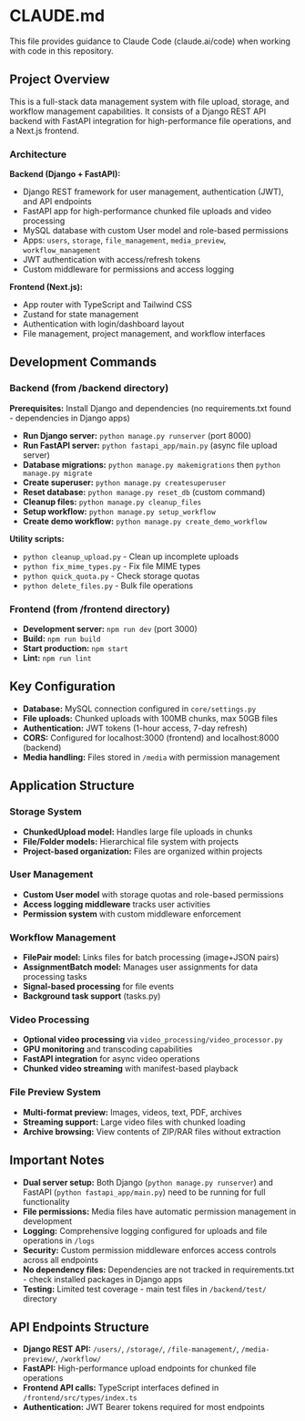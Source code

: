 # CLAUDE.md

This file provides guidance to Claude Code (claude.ai/code) when working with code in this repository.

## Project Overview

This is a full-stack data management system with file upload, storage, and workflow management capabilities. It consists of a Django REST API backend with FastAPI integration for high-performance file operations, and a Next.js frontend.

### Architecture

**Backend (Django + FastAPI):**
- Django REST framework for user management, authentication (JWT), and API endpoints
- FastAPI app for high-performance chunked file uploads and video processing
- MySQL database with custom User model and role-based permissions
- Apps: `users`, `storage`, `file_management`, `media_preview`, `workflow_management`
- JWT authentication with access/refresh tokens
- Custom middleware for permissions and access logging

**Frontend (Next.js):**
- App router with TypeScript and Tailwind CSS
- Zustand for state management
- Authentication with login/dashboard layout
- File management, project management, and workflow interfaces

## Development Commands

### Backend (from /backend directory)
**Prerequisites:** Install Django and dependencies (no requirements.txt found - dependencies in Django apps)

- **Run Django server:** `python manage.py runserver` (port 8000)
- **Run FastAPI server:** `python fastapi_app/main.py` (async file upload server)
- **Database migrations:** `python manage.py makemigrations` then `python manage.py migrate`
- **Create superuser:** `python manage.py createsuperuser`
- **Reset database:** `python manage.py reset_db` (custom command)
- **Cleanup files:** `python manage.py cleanup_files`
- **Setup workflow:** `python manage.py setup_workflow`
- **Create demo workflow:** `python manage.py create_demo_workflow`

**Utility scripts:** 
- `python cleanup_upload.py` - Clean up incomplete uploads
- `python fix_mime_types.py` - Fix file MIME types
- `python quick_quota.py` - Check storage quotas
- `python delete_files.py` - Bulk file operations

### Frontend (from /frontend directory)
- **Development server:** `npm run dev` (port 3000)
- **Build:** `npm run build`
- **Start production:** `npm start`
- **Lint:** `npm run lint`

## Key Configuration

- **Database:** MySQL connection configured in `core/settings.py`
- **File uploads:** Chunked uploads with 100MB chunks, max 50GB files
- **Authentication:** JWT tokens (1-hour access, 7-day refresh)
- **CORS:** Configured for localhost:3000 (frontend) and localhost:8000 (backend)
- **Media handling:** Files stored in `/media` with permission management

## Application Structure

### Storage System
- **ChunkedUpload model:** Handles large file uploads in chunks
- **File/Folder models:** Hierarchical file system with projects
- **Project-based organization:** Files are organized within projects

### User Management
- **Custom User model** with storage quotas and role-based permissions
- **Access logging middleware** tracks user activities
- **Permission system** with custom middleware enforcement

### Workflow Management
- **FilePair model:** Links files for batch processing (image+JSON pairs)
- **AssignmentBatch model:** Manages user assignments for data processing tasks
- **Signal-based processing** for file events
- **Background task support** (tasks.py)

### Video Processing
- **Optional video processing** via `video_processing/video_processor.py`
- **GPU monitoring** and transcoding capabilities
- **FastAPI integration** for async video operations
- **Chunked video streaming** with manifest-based playback

### File Preview System
- **Multi-format preview:** Images, videos, text, PDF, archives
- **Streaming support:** Large video files with chunked loading
- **Archive browsing:** View contents of ZIP/RAR files without extraction

## Important Notes

- **Dual server setup:** Both Django (`python manage.py runserver`) and FastAPI (`python fastapi_app/main.py`) need to be running for full functionality
- **File permissions:** Media files have automatic permission management in development
- **Logging:** Comprehensive logging configured for uploads and file operations in `/logs`
- **Security:** Custom permission middleware enforces access controls across all endpoints
- **No dependency files:** Dependencies are not tracked in requirements.txt - check installed packages in Django apps
- **Testing:** Limited test coverage - main test files in `/backend/test/` directory

## API Endpoints Structure

- **Django REST API:** `/users/`, `/storage/`, `/file-management/`, `/media-preview/`, `/workflow/`
- **FastAPI:** High-performance upload endpoints for chunked file operations
- **Frontend API calls:** TypeScript interfaces defined in `/frontend/src/types/index.ts`
- **Authentication:** JWT Bearer tokens required for most endpoints